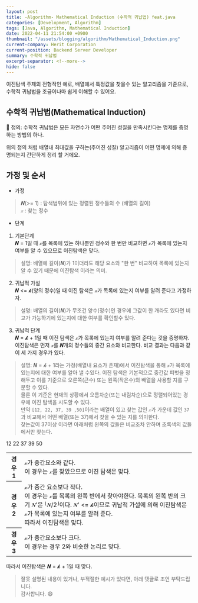 ```yaml
---
layout: post
title: -Algorithm- Mathematical Induction (수학적 귀납법) feat.java
categories: [Development, Algorithm]
tags: [Java, Algorithm, Mathematical Induction]
date: 2022-04-11 21:54:00 +0900
thumbnail: "/assets/blogging/algorithm/Mathematical_Induction.png"
current-company: Herit Corporation
current-position: Backend Server Developer
summary: 수학적 귀납법
excerpt-separator: <!--more-->
hide: false
---
```


이진탐색 주제의 전형적인 예로,
배열에서 특정값을 찾을수 있는 알고리즘을 기준으로,
수학적 귀납법을 조금이나마 쉽게 이해할 수 있어요.

<!--more-->


## 수학적 귀납법(Mathematical Induction)

🌸 정의: 수학적 귀납법은 모든 자연수가 어떤 주어진 성질을 만족시킨다는 명제를 증명하는 방법의 하나.  
  
위의 정의 처럼 배열내 최대값을 구하는(주어진 성질) 알고리즘이 어떤 명제에 의해 증명되는지 간단하게 정리 할 거에요.

## 가정 및 순서

* 가정
> 𝑵(>= 1) : 탐색범위에 있는 정렬된 정수들의 수 (배열의 길이)  
> 𝓍 : 찾는 정수

* 단계

1. 기본단계  
𝑵 = 1일 때 𝓍를 목록에 있는 하나뿐인 정수와 한 번만 비교하면 𝓍가 목록에 있는지 여부를 알 수 있으므로 이진탐색은 맞다.  
> 설명: 배열에 길이(𝑵)가 1이더라도 해당 요소와 "한 번" 비교하여 목록에 있는지 알 수 있기 때문에 이진탐색 이라는 의미.

2. 귀납적 가설  
𝑵 <= 𝓴(양의 정수)일 때 이진 탐색은 𝓍가 목록에 있는지 여부를 알려 준다고 가정하자.
> 설명: 배열의 길이(𝑵)가 무조건 양수(정수)인 경우에 그값이 한 개라도 있다면 비교가 가능하기에 있는지에 대한 여부를 확인할수 있다.

3. 귀납적 단계  
𝑵 = 𝓴 + 1일 때 이진 탐색은 𝓍가 목록에 있는지 여부를 알려 준다는 것을 증명하자. 이진탐색은 먼저 𝓍를 𝑵개의 정수들의 중간 요소와 비교한다. 비교 결과는 다음과 같이 세 가지 경우가 있다.
> 설명:  𝑵 = 𝓴 + 1라는 가정(배열내 요소가 존재)에서 이진탐색을 통해 𝓍가 목록에 있는지에 대한 여부를 알아 낼 수있다. 이진 탐색은 기본적으로 중간값 피벗을 정해두고 이를 기준으로 오른쪽(큰수) 또는 왼쪽(작은수)의 배열을 사용할 지를 구분할 수 있다.  
> 물론 이 기준은 현재의 상황에서 오름차순(또는 내림차순)으로 정렬되어있는 경우에 이진 탐색을 시도할 수 있다.  
> 만약 `[12, 22, 37, 39 ,50]`이라는 배열이 있고 찾는 값인 𝓍가 가운데 값인 `37`과 비교해서 어떤 배열(또는 37)에서 찾을 수 있는 지를 의미한다.  
> 찾는값이 37이상 이라면 아래처럼 왼쪽의 값들은 비교조차 안하며 초록색의 값들에서만 찾는다.


<div class="array">
    <span class="over">12</span>
    <span class="over">22</span>
    <span class="current">37</span>
    <span class="target">39</span>
    <span class="target">50</span>
</div>


<table class="case-table">
    <tbody>
        <tr>
            <th><span class="case-head">경우 1</span></th>
            <td><span class="case-body">𝓍가 중간요소와 같다.<br/>이 경우는 𝓍를 찾았으므로 이진 탐색은 맞다.</span></td>
        </tr>
        <tr>
            <th><span class="case-head">경우 2</span></th>
            <td><span class="case-body">𝓍가 중간 요소보다 작다.<br>이 경우는 𝓍를 목록의 왼쪽 반에서 찾아야한다. 목록의 왼쪽 반의 크기 𝑵'은 ⎣𝑵/2⎦이다. 𝑵' <= 𝓴이므로 귀납적 가설에 의해 이진탐색은 𝓍가 목록에 있는지 여부를 알려 준다.<br/>따라서 이진탐색은 맞다.</span></td>
        </tr>
        <tr>
            <th><span class="case-head">경우 3</span></th>
            <td><span class="case-body">𝓍가 중간요소보다 크다.<br/>이 경우는 경우 2와 비슷한 논리로 맞다.</span></td>
        </tr>
    </tbody>
</table>

따라서 이진탐색은 𝑵 = 𝓴 + 1일 때 맞다.

> 잘못 설명된 내용이 있거나, 부적절한 예시가 있다면, 아래 댓글로 조언 부탁드립니다.  
> 감사합니다.  😄
